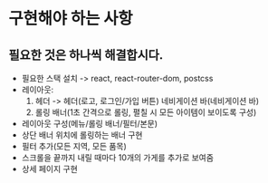 # 구현해야 하는 사항

## 필요한 것은 하나씩 해결합시다.

- 필요한 스택 설치 -> react, react-router-dom, postcss
- 레이아웃:
  1. 헤더 -> 헤더(로고, 로그인/가입 버튼) 네비게이션 바(네비게이션 바)
  2. 롤링 배너(1초 간격으로 롤링, 펼칠 시 모든 아이템이 보이도록 구성)
- 레이아웃 구성(메뉴/롤링 배너/필터/본문)
- 상단 배너 위치에 롤링하는 배너 구현
- 필터 추가(모든 지역, 모든 품목)
- 스크롤을 끝까지 내릴 때마다 10개의 가게를 추가로 보여줌
- 상세 페이지 구현
